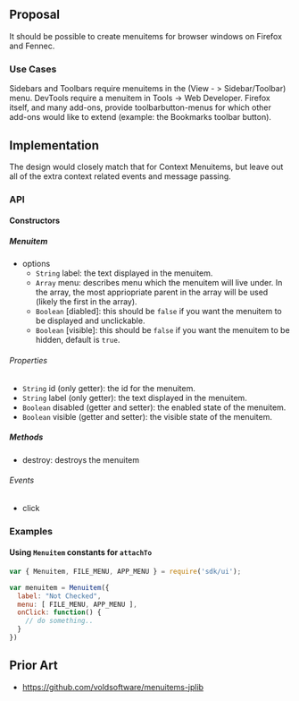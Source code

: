 ## Proposal

It should be possible to create menuitems for browser windows on Firefox and Fennec.

### Use Cases

Sidebars and Toolbars require menuitems in the (View - > Sidebar/Toolbar) menu.  DevTools require a menuitem in Tools -> Web Developer.  Firefox itself, and many add-ons, provide toolbarbutton-menus for which other add-ons would like to extend (example: the Bookmarks toolbar button).

## Implementation

The design would closely match that for Context Menuitems, but leave out all of the extra context related events and message passing.

### API

#### Constructors

##### Menuitem

* options
  * `String` label: the text displayed in the menuitem.
  * `Array` menu: describes menu which the menuitem will live under.  In the array, the most appriopriate parent in the array will be used (likely the first in the array).
  * `Boolean` [diabled]: this should be `false` if you want the menuitem to be displayed and unclickable.
  * `Boolean` [visible]: this should be `false` if you want the menuitem to be hidden, default is `true`.

###### Properties

  * `String` id  (only getter): the id for the menuitem.
  * `String` label (only getter): the text displayed in the menuitem.
  * `Boolean` disabled (getter and setter): the enabled state of the menuitem.
  * `Boolean` visible (getter and setter): the visible state of the menuitem.

##### Methods

 * destroy: destroys the menuitem

###### Events

* click

### Examples

#### Using `Menuitem` constants for `attachTo`

```javascript
var { Menuitem, FILE_MENU, APP_MENU } = require('sdk/ui');

var menuitem = Menuitem({
  label: "Not Checked",
  menu: [ FILE_MENU, APP_MENU ],
  onClick: function() {
    // do something..
  }
})
```

## Prior Art

* https://github.com/voldsoftware/menuitems-jplib

